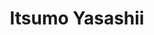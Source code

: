 --- 
title: "Itsumo Yasashii"
publishdate: "2019-5-12T16:48:46+02:00"
src: "https://365manga.net/manga/itsumo-yasashii"
image: "https://data.365manga.net/images/thumbnails/19356-itsumo-yasashii.jpg"
description: "[From Attractive Fascinante]: Kenji is in love with an older man, Kouichi, the owner of the nightclub that he works at. One night, Kenji confesses, but is turned down, but not fired. So, Kenji continues to tend bar while his one-sided love is not returned... or is it? Can these two bosses work out their differences and have more than a working relationship?"
---
